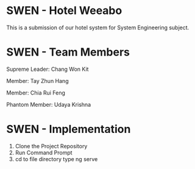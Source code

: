 # SWEN - Hotel Weeabo
This is a submission of our hotel system for System Engineering subject.

# SWEN - Team Members
Supreme Leader: Chang Won Kit

Member: Tay Zhun Hang

Member: Chia Rui Feng

Phantom Member: Udaya Krishna

# SWEN - Implementation
1. Clone the Project Repository
2. Run Command Prompt
3. cd to file directory
   type ng serve
